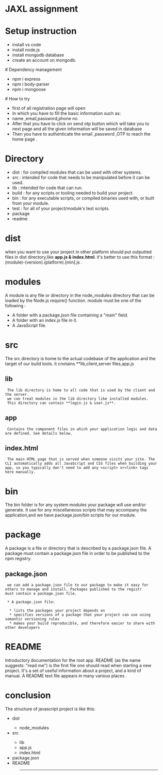 # JAXL assignment

# Setup instruction
<ul>
  <li>install vs code</li>
   <li>install node.js</li>
  <li>install mongodb database</li>
  <li>create an account on mongodb.</li>
  </ul>
# Dependency management
<ul>
  <li>npm i express </li>
  <li>npm i body-parser</li>
  <li>npm i mongoose</li>
  </ul>
# How to try
<ul>
  <li>first of all registration page will open </li>
<li>In which you have to fill the basic information such as:</li>
<li>name ,email,password,phone no.</li>
<li>After that you have to click on send otp button which will take you to next page and all the given information will be saved in database</li>
<li>Then you have to authenticate the email ,password ,OTP to reach the home page .</li>
  </ul>

# Directory
  <ul>
    <li>dist : for compiled modules that can be used with other systems.</li>
    <li>src : intended for code that needs to be manipulated before it can be used.</li>
    <li>lib : intended for code that can run. </li>
    <li>build : for any scripts or tooling needed to build your project.</li>
    <li>bin : for any executable scripts, or compiled binaries used with, or built from your module.</li>
    <li>test : for all of your project/module's test scripts.</li>
    <li>package</li>
    <li>readme</li>
  </ul>
  
 # dist
  when you want to use your project in other platform should put outputted files in dist directory,like **app.js & index.html**.
  it's better to use this format : (module)-(version).(platform).[min].js .
  
 # modules
 A module is any file or directory in the node_modules directory that can be loaded by the Node.js require() function.
  module must be one of the following :
   * A folder with a package.json file containing a "main" field.
   * A folder with an index.js file in it.
   * A JavaScript file.
  
 # src
  The src directory is home to the actual codebase of the application and the target of our build tools.
  it cnotains **lib,client,server files,app.js
  
  
  ## lib
     The lib directory is home to all code that is used by the client and the server.
     we can treat modules in the lib directory like installed modules.
     This directory can contain **login.js & user.js**.
     
      
   ## app
     Contains the component files in which your application logic and data are defined. See details below.
  
  ## index.html
     The main HTML page that is served when someone visits your site. The CLI automatically adds all JavaScript and CSS files when building your app, so you typically don't need to add any <script> or<link> tags here manually.
     
  # bin
  The bin folder is for any system modules your package will use and/or generate.
  It use for any miscellaneous scripts that may accompany the application,and we have package.json/bin scripts for our module.
  
  
  
  # package
  A package is a file or directory that is described by a package.json file. A package must contain a package.json file in order to be        published to the npm registry.
  
  ## package.json
     we can add a package.json file to our package to make it easy for others to manage and install. Packages published to the registr      must contain a package.json file.

     * A package.json file:

      * lists the packages your project depends on
      * specifies versions of a package that your project can use using semantic versioning rules
      * makes your build reproducible, and therefore easier to share with other developers
    
 # README
 Introductory documentation for the root app.
 README (as the name suggests: "read me") is the first file one should read when starting a new project. It's a set of useful information about a project, and a kind of manual. A README text file appears in many various places .
 
 # conclusion
The structure of javascript project is like this:
<ul>
  <li> dist</li>
  <ul><li> node_modules</li></ul>
<li> src</li>
<ul>
<li>lib</li>
  <li >app.js</li>
  <li> index.html</li>
  </ul>
 
  <li> package.json</li>
  <li>README</li>
 <ul>
  <hr>
